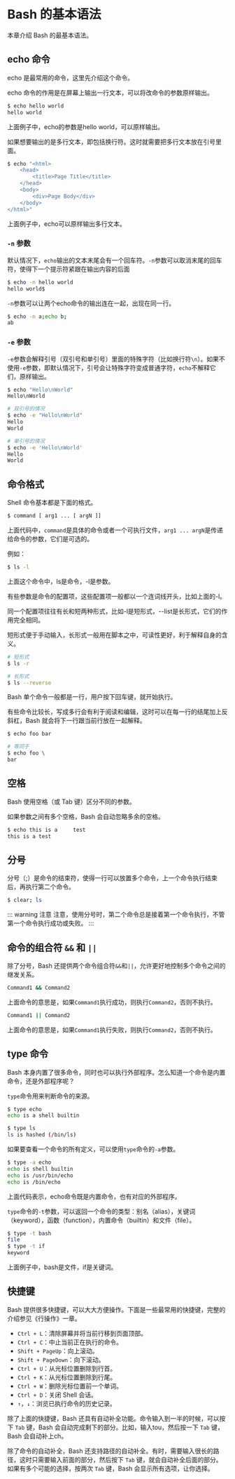 # Bash 的基本语法

本章介绍 Bash 的最基本语法。

## echo 命令

echo 是最常用的命令，这里先介绍这个命令。

echo 命令的作用是在屏幕上输出一行文本，可以将改命令的参数原样输出。

```bash
$ echo hello world
hello world
```

上面例子中，echo的参数是hello world，可以原样输出。

如果想要输出的是多行文本，即包括换行符。这时就需要把多行文本放在引号里面。

```bash
$ echo "<html>
    <head>
        <title>Page Title</title>
    </head>
    <body>
        <div>Page Body</div>
    </body>
</html>"
```

上面例子中，echo可以原样输出多行文本。

### `-n` 参数

默认情况下，`echo`输出的文本末尾会有一个回车符。`-n`参数可以取消末尾的回车符，使得下一个提示符紧跟在输出内容的后面

```bash
$ echo -n hello world
hello world$
```

`-n`参数可以让两个echo命令的输出连在一起，出现在同一行。

```bash
$ echo -n a;echo b;
ab
```
### `-e` 参数

`-e`参数会解释引号（双引号和单引号）里面的特殊字符（比如换行符`\n`）。如果不使用`-e`参数，即默认情况下，引号会让特殊字符变成普通字符，`echo`不解释它们，原样输出。

```bash
$ echo "Hello\nWorld"
Hello\nWorld

# 双引号的情况
$ echo -e "Hello\nWorld"
Hello
World

# 单引号的情况
$ echo -e 'Hello\nWorld'
Hello
World
```

## 命令格式

Shell 命令基本都是下面的格式。

```bash
$ command [ arg1 ... [ argN ]]
```

上面代码中，`command`是具体的命令或者一个可执行文件，`arg1 ... argN`是传递给命令的参数，它们是可选的。


例如：

```bash
$ ls -l
```

上面这个命令中，ls是命令，-l是参数。

有些参数是命令的配置项，这些配置项一般都以一个连词线开头，比如上面的-l。

同一个配置项往往有长和短两种形式，比如-l是短形式，--list是长形式，它们的作用完全相同。

短形式便于手动输入，长形式一般用在脚本之中，可读性更好，利于解释自身的含义。

```bash
# 短形式
$ ls -r

# 长形式
$ ls --reverse
```

Bash 单个命令一般都是一行，用户按下回车键，就开始执行。

有些命令比较长，写成多行会有利于阅读和编辑，这时可以在每一行的结尾加上反斜杠，Bash 就会将下一行跟当前行放在一起解释。

```bash
$ echo foo bar

# 等同于
$ echo foo \
bar
```

## 空格

Bash 使用空格（或 Tab 键）区分不同的参数。

如果参数之间有多个空格，Bash 会自动忽略多余的空格。

```bash
$ echo this is a     test
this is a test
```

## 分号

分号（;）是命令的结束符，使得一行可以放置多个命令，上一个命令执行结束后，再执行第二个命令。

```bash
$ clear; ls
```

::: warning 注意
注意，使用分号时，第二个命令总是接着第一个命令执行，不管第一个命令执行成功或失败。
:::

## 命令的组合符 `&&` 和 `||`

除了分号，Bash 还提供两个命令组合符`&&`和`||`，允许更好地控制多个命令之间的继发关系。

```bash
Command1 && Command2
```

上面命令的意思是，如果`Command1`执行成功，则执行`Command2`，否则不执行。

```bash
Command1 || Command2
```

上面命令的意思是，如果`Command1`执行失败，则执行`Command2`，否则不执行。

## type 命令

Bash 本身内置了很多命令，同时也可以执行外部程序。怎么知道一个命令是内置命令，还是外部程序呢？

`type`命令用来判断命令的来源。

```bash
$ type echo
echo is a shell builtin

$ type ls
ls is hashed (/bin/ls)
```

如果要查看一个命令的所有定义，可以使用`type`命令的`-a`参数。

```bash
$ type -a echo
echo is shell builtin
echo is /usr/bin/echo
echo is /bin/echo
```

上面代码表示，echo命令既是内置命令，也有对应的外部程序。

`type`命令的`-t`参数，可以返回一个命令的类型：别名（alias），关键词（keyword），函数（function），内置命令（builtin）和文件（file）。

```bash
$ type -t bash
file
$ type -t if
keyword
```

上面例子中，bash是文件，if是关键词。

## 快捷键

Bash 提供很多快捷键，可以大大方便操作。下面是一些最常用的快捷键，完整的介绍参见《行操作》一章。

+ `Ctrl + L`：清除屏幕并将当前行移到页面顶部。
+ `Ctrl + C`：中止当前正在执行的命令。
+ `Shift + PageUp`：向上滚动。
+ `Shift + PageDown`：向下滚动。
+ `Ctrl + U`：从光标位置删除到行首。
+ `Ctrl + K`：从光标位置删除到行尾。
+ `Ctrl + W`：删除光标位置前一个单词。
+ `Ctrl + D`：关闭 Shell 会话。
+ `↑`，`↓`：浏览已执行命令的历史记录。

除了上面的快捷键，Bash 还具有自动补全功能。命令输入到一半的时候，可以按下 `Tab` 键，Bash 会自动完成剩下的部分。比如，输入tou，然后按一下 `Tab` 键，Bash 会自动补上ch。

除了命令的自动补全，Bash 还支持路径的自动补全。有时，需要输入很长的路径，这时只需要输入前面的部分，然后按下 `Tab` 键，就会自动补全后面的部分。如果有多个可能的选择，按两次 `Tab` 键，Bash 会显示所有选项，让你选择。